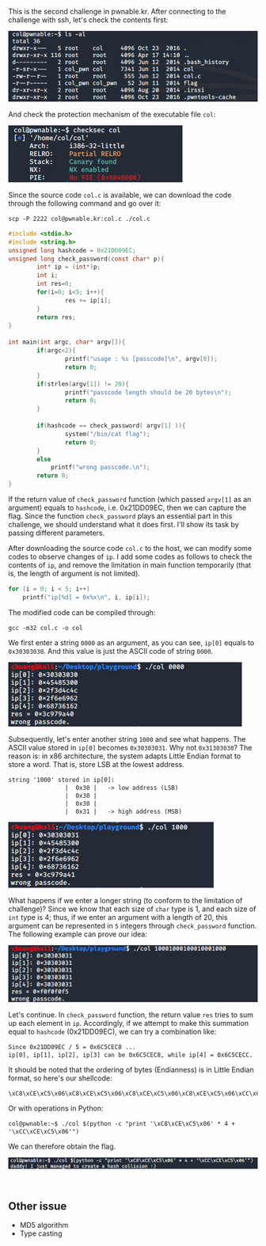 This is the second challenge in pwnable.kr. After connecting to the challenge with ssh, let's check the contents first:

![img](https://raw.githubusercontent.com/chuang76/image/master/col-1.PNG)

And check the protection mechanism of the executable file `col`:

![img](https://raw.githubusercontent.com/chuang76/image/master/col-2.PNG)

Since the source code `col.c` is available, we can download the code through the following command and go over it:

```
scp -P 2222 col@pwnable.kr:col.c ./col.c
```

```c
#include <stdio.h>
#include <string.h>
unsigned long hashcode = 0x21DD09EC;
unsigned long check_password(const char* p){
        int* ip = (int*)p;
        int i;
        int res=0;
        for(i=0; i<5; i++){
                res += ip[i];
        }
        return res;
}

int main(int argc, char* argv[]){
        if(argc<2){
                printf("usage : %s [passcode]\n", argv[0]);
                return 0;
        }
        if(strlen(argv[1]) != 20){
                printf("passcode length should be 20 bytes\n");
                return 0;
        }
        
        if(hashcode == check_password( argv[1] )){                       
                system("/bin/cat flag");                                 
                return 0;                         
        }                        
        else
        	printf("wrong passcode.\n");                                             
        return 0;   
}
```

If the return value of `check_password` function (which passed `argv[1]` as an argument) equals to `hashcode`, i.e. 0x21DD09EC, then we can capture the flag. Since the function `check_password` plays an essential part in this challenge, we should understand what it does first. I'll show its task by passing different parameters. 

After downloading the source code `col.c` to the host, we can modify some codes to observe changes of `ip`. I add some codes as follows to check the contents of `ip`, and remove the limitation in main function temporarily (that is, the length of argument is not limited). 

```c
for (i = 0; i < 5; i++)
	printf("ip[%d] = 0x%x\n", i, ip[i]); 
```

The modified code can be compiled through:

```
gcc -m32 col.c -o col 
```

We first enter a string `0000`  as an argument, as you can see, `ip[0]` equals to  `0x30303030`. And this value is just the ASCII code of string `0000`.  

![img](https://raw.githubusercontent.com/chuang76/image/master/col-8.PNG)

Subsequently, let's enter another string `1000` and see what happens. The ASCII value stored in `ip[0]` becomes `0x30303031`. Why not `0x31303030`? The reason is: in x86 architecture, the system adapts Little Endian format to store a word. That is, store LSB at the lowest address. 

```
string '1000' stored in ip[0]:
				|  0x30	|	-> low address (LSB)
				|  0x30	|
				|  0x30	|	
				|  0x31 |	-> high address (MSB)
```

![img](https://raw.githubusercontent.com/chuang76/image/master/col-5.PNG)

What happens if we enter a longer string (to conform to the limitation of challenge)? Since we know that each size of `char` type is 1, and each size of `int` type is 4; thus, if we enter an argument with a length of 20, this argument can be represented in `5` integers through `check_password` function. The following example can prove our idea:

![img](https://raw.githubusercontent.com/chuang76/image/master/col-9.png)

Let's continue. In `check_password` function, the return value `res` tries to sum up each element in `ip`. Accordingly, if we attempt to make this summation equal to `hashcode` (0x21DD09EC), we can try a combination like:

```
Since 0x21DD09EC / 5 = 0x6C5CEC8 ...
ip[0], ip[1], ip[2], ip[3] can be 0x6C5CEC8, while ip[4] = 0x6C5CECC. 
```

It should be noted that the ordering of bytes (Endianness) is in Little Endian format, so here's our shellcode:

```
\xC8\xCE\xC5\x06\xC8\xCE\xC5\x06\xC8\xCE\xC5\x06\xC8\xCE\xC5\x06\xCC\xCE\xC5\x06
```

Or with operations in Python: 

```
col@pwnable:~$ ./col $(python -c "print '\xC8\xCE\xC5\x06' * 4 + '\xCC\xCE\xC5\x06'")
```

We can therefore obtain the flag. 

![img](https://raw.githubusercontent.com/chuang76/image/master/col-10.png)

<br>

## Other issue

- MD5 algorithm
- Type casting 


